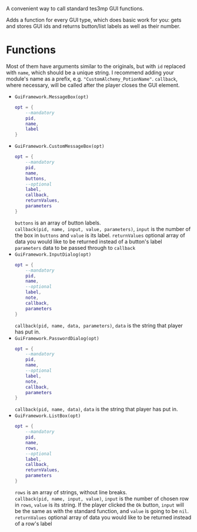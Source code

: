 A convenient way to call standard tes3mp GUI functions.

Adds a function for every GUI type, which does basic work for you: gets and stores GUI ids and returns button/list labels as well as their number.

Functions
=====
Most of them have arguments similar to the originals, but with `id` replaced with `name`, which should be a unique string. I recommend adding your module's name as a prefix, e.g. `"CustomAlchemy_PotionName"`. `callback`, where necessary, will be called after the player closes the GUI element.
* `GuiFramework.MessageBox(opt)`  
    ```Lua
    opt = {
        --mandatory
        pid,
        name,
        label
    }
    ```
* `GuiFramework.CustomMessageBox(opt)`  
    ```Lua
    opt = {
        --mandatory
        pid,
        name,
        buttons,
        --optional
        label,
        callback,
        returnValues,
        parameters
    }
    ```
  `buttons` is an array of button labels.  
  `callback(pid, name, input, value, parameters)`, `input` is the number of the box in `buttons` and `value` is its label.
  `returnValues` optional array of data you would like to be returned instead of a button's label  
  `parameters` data to be passed through to `callback`
* `GuiFramework.InputDialog(opt)`  
    ```Lua
    opt = {
        --mandatory
        pid,
        name,
        --optional
        label,
        note,
        callback,
        parameters
    }
    ```
  `callback(pid, name, data, parameters)`, `data` is the string that player has put in.
* `GuiFramework.PasswordDialog(opt)`  
    ```Lua
    opt = {
        --mandatory
        pid,
        name,
        --optional
        label,
        note,
        callback,
        parameters
    }
    ```
  `callback(pid, name, data)`, `data` is the string that player has put in.
* `GuiFramework.ListBox(opt)`  
    ```Lua
    opt = {
        --mandatory
        pid,
        name,
        rows,
        --optional
        label,
        callback,
        returnValues,
        parameters
    }
    ```
  `rows` is an array of strings, without line breaks.  
  `callback(pid, name, input, value)`, `input` is the number of chosen row in `rows`, `value` is its string. If the player clicked the `Ok` button, `input` will be the same as with the standard function, and `value` is going to be `nil`.  
  `returnValues` optional array of data you would like to be returned instead of a row's label